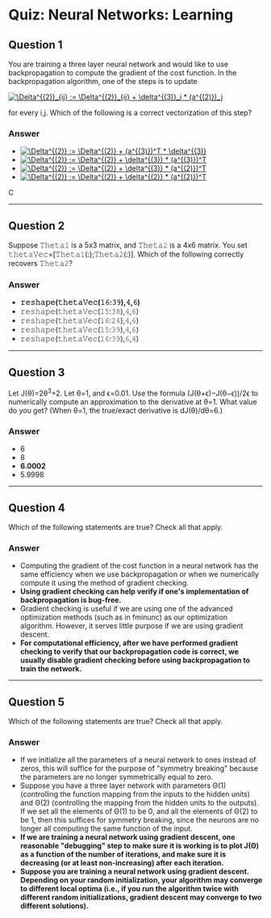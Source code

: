 # Quiz: Neural Networks: Learning

## Question 1
You are training a three layer neural network and would like to use backpropagation to compute the gradient of the cost function. In the backpropagation algorithm, one of the steps is to update

<a href="https://www.codecogs.com/eqnedit.php?latex=\Delta^{(2)}_{ij}&space;:=&space;\Delta^{(2)}_{ij}&space;&plus;&space;\delta^{(3)}_i&space;*&space;(a^{(2)})_j" target="_blank"><img src="https://latex.codecogs.com/gif.latex?\Delta^{(2)}_{ij}&space;:=&space;\Delta^{(2)}_{ij}&space;&plus;&space;\delta^{(3)}_i&space;*&space;(a^{(2)})_j" title="\Delta^{(2)}_{ij} := \Delta^{(2)}_{ij} + \delta^{(3)}_i * (a^{(2)})_j" /></a>

for every i,j. Which of the following is a correct vectorization of this step?

### Answer
* <a href="https://www.codecogs.com/eqnedit.php?latex=\Delta^{(2)}&space;:=&space;\Delta^{(2)}&space;&plus;&space;(a^{(3)})^T&space;*&space;\delta^{(3)}" target="_blank"><img src="https://latex.codecogs.com/gif.latex?\Delta^{(2)}&space;:=&space;\Delta^{(2)}&space;&plus;&space;(a^{(3)})^T&space;*&space;\delta^{(3)}" title="\Delta^{(2)} := \Delta^{(2)} + (a^{(3)})^T * \delta^{(3)}" /></a>
* <a href="https://www.codecogs.com/eqnedit.php?latex=\Delta^{(2)}&space;:=&space;\Delta^{(2)}&space;&plus;&space;\delta^{(3)}&space;*&space;(a^{(3)})^T" target="_blank"><img src="https://latex.codecogs.com/gif.latex?\Delta^{(2)}&space;:=&space;\Delta^{(2)}&space;&plus;&space;\delta^{(3)}&space;*&space;(a^{(3)})^T" title="\Delta^{(2)} := \Delta^{(2)} + \delta^{(3)} * (a^{(3)})^T" /></a>
* <a href="https://www.codecogs.com/eqnedit.php?latex=\Delta^{(2)}&space;:=&space;\Delta^{(2)}&space;&plus;&space;\delta^{(3)}&space;*&space;(a^{(2)})^T" target="_blank"><img src="https://latex.codecogs.com/gif.latex?\Delta^{(2)}&space;:=&space;\Delta^{(2)}&space;&plus;&space;\delta^{(3)}&space;*&space;(a^{(2)})^T" title="\Delta^{(2)} := \Delta^{(2)} + \delta^{(3)} * (a^{(2)})^T" /></a>
* <a href="https://www.codecogs.com/eqnedit.php?latex=\Delta^{(2)}&space;:=&space;\Delta^{(2)}&space;&plus;&space;\delta^{(2)}&space;*&space;(a^{(2)})^T" target="_blank"><img src="https://latex.codecogs.com/gif.latex?\Delta^{(2)}&space;:=&space;\Delta^{(2)}&space;&plus;&space;\delta^{(2)}&space;*&space;(a^{(2)})^T" title="\Delta^{(2)} := \Delta^{(2)} + \delta^{(2)} * (a^{(2)})^T" /></a>

C

---

## Question 2
Suppose 𝚃𝚑𝚎𝚝𝚊𝟷 is a 5x3 matrix, and 𝚃𝚑𝚎𝚝𝚊𝟸 is a 4x6 matrix. You set 𝚝𝚑𝚎𝚝𝚊𝚅𝚎𝚌=[𝚃𝚑𝚎𝚝𝚊𝟷(:);𝚃𝚑𝚎𝚝𝚊𝟸(:)]. Which of the following correctly recovers 𝚃𝚑𝚎𝚝𝚊𝟸?

### Answer
* **𝚛𝚎𝚜𝚑𝚊𝚙𝚎(𝚝𝚑𝚎𝚝𝚊𝚅𝚎𝚌(𝟷𝟼:𝟹𝟿),𝟺,𝟼)**
* 𝚛𝚎𝚜𝚑𝚊𝚙𝚎(𝚝𝚑𝚎𝚝𝚊𝚅𝚎𝚌(𝟷𝟻:𝟹𝟾),𝟺,𝟼)
* 𝚛𝚎𝚜𝚑𝚊𝚙𝚎(𝚝𝚑𝚎𝚝𝚊𝚅𝚎𝚌(𝟷𝟼:𝟸𝟺),𝟺,𝟼)
* 𝚛𝚎𝚜𝚑𝚊𝚙𝚎(𝚝𝚑𝚎𝚝𝚊𝚅𝚎𝚌(𝟷𝟻:𝟹𝟿),𝟺,𝟼)
* 𝚛𝚎𝚜𝚑𝚊𝚙𝚎(𝚝𝚑𝚎𝚝𝚊𝚅𝚎𝚌(𝟷𝟼:𝟹𝟿),𝟼,𝟺)

---

## Question 3
Let J(θ)=2θ<sup>3</sup>+2. Let θ=1, and ϵ=0.01. Use the formula (J(θ+ϵ)−J(θ−ϵ))/2ϵ to numerically compute an approximation to the derivative at θ=1. What value do you get? (When θ=1, the true/exact derivative is dJ(θ)/dθ=6.)

### Answer
* 6
* 8
* **6.0002**
* 5.9998

---

## Question 4
Which of the following statements are true? Check all that apply.

### Answer
* Computing the gradient of the cost function in a neural network has the same efficiency when we use backpropagation or when we numerically compute it using the method of gradient checking.
* **Using gradient checking can help verify if one's implementation of backpropagation is bug-free.**
* Gradient checking is useful if we are using one of the advanced optimization methods (such as in fminunc) as our optimization algorithm. However, it serves little purpose if we are using gradient descent.
* **For computational efficiency, after we have performed gradient checking to verify that our backpropagation code is correct, we usually disable gradient checking before using backpropagation to train the network.**

---

## Question 5
Which of the following statements are true? Check all that apply.

### Answer
* If we initialize all the parameters of a neural network to ones instead of zeros, this will suffice for the purpose of "symmetry breaking" because the parameters are no longer symmetrically equal to zero.
* Suppose you have a three layer network with parameters Θ(1) (controlling the function mapping from the inputs to the hidden units) and Θ(2) (controlling the mapping from the hidden units to the outputs). If we set all the elements of Θ(1) to be 0, and all the elements of Θ(2) to be 1, then this suffices for symmetry breaking, since the neurons are no longer all computing the same function of the input.
* **If we are training a neural network using gradient descent, one reasonable "debugging" step to make sure it is working is to plot J(Θ) as a function of the number of iterations, and make sure it is decreasing (or at least non-increasing) after each iteration.**
* **Suppose you are training a neural network using gradient descent. Depending on your random initialization, your algorithm may converge to different local optima (i.e., if you run the algorithm twice with different random initializations, gradient descent may converge to two different solutions).**
